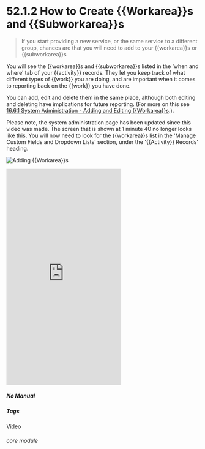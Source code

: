 # 52.1.2 How to Create {{Workarea}}s and {{Subworkarea}}s

> If you start providing a new service, or the same service to a different group, chances are that you will need to add to your {{workarea}}s or {{subworkarea}}s



You will see the {{workarea}}s and {{subworkarea}}s listed in the ‘when and where’ tab of your {{activity}} records. They let you keep track of what different types of {{work}} you are doing, and are important when it comes to reporting back on the {{work}} you have done.

You can add, edit and delete them in the same place, although both editing and deleting have implications for future reporting. (For more on this see [16.6.1 System Administration - Adding and Editing {{Workarea}}s](/help/index/p/16.6.1).).

Please note, the system administration page has been updated since this video was made. The screen that is shown at 1 minute 40 no longer looks like this. You will now need to look for the {{workarea}}s list in the 'Manage Custom Fields and Dropdown Lists' section, under the '{{Activity}} Records' heading.

![Adding {{Workarea}}s](52.1.2a.png)

<iframe title="Adding {{Workarea}}s and {Subworkarea}}s width="640" height="564" src="https://player.vimeo.com/video/279248052" data-video-display="home" frameborder="0" allowFullScreen mozallowfullscreen webkitAllowFullScreen></iframe>


##### No Manual

##### Tags
Video

###### core module
